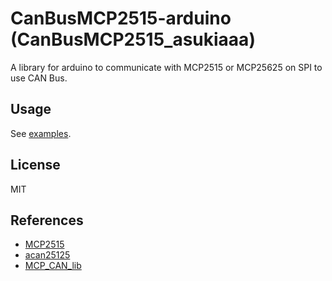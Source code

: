 # CanBusMCP2515-arduino (CanBusMCP2515_asukiaaa)

A library for arduino to communicate with MCP2515 or MCP25625 on SPI to use CAN Bus.

## Usage

See [examples](./examples).

## License

MIT

## References

- [MCP2515](https://ww1.microchip.com/downloads/en/DeviceDoc/MCP2515-Stand-Alone-CAN-Controller-with-SPI-20001801J.pdf)
- [acan25125](https://github.com/pierremolinaro/acan2515)
- [MCP_CAN_lib](https://github.com/coryjfowler/MCP_CAN_lib)
